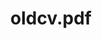---
ee_id: '2229'
site: '1'
type: '2'
long_id: 2012-020 oldcv.pdf
url: 2012-020-oldcv.pdf
title: oldcv.pdf
year: '2012'
medium: Web search
commission:
dims:
pitch:
ps:
live_url:
related:
youtube:
imgs:
subheading:
display_year: '2012'
download:
add_credit:
add_credits:
related_code:
layout: things-i-made
---